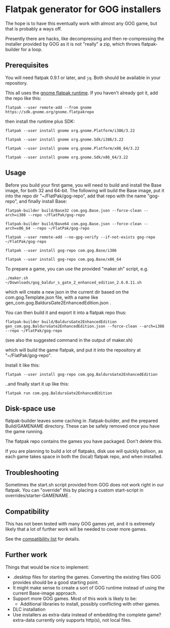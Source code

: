 # Flatpak generator for GOG installers
The hope is to have this eventually work with almost any GOG game, but that is probably a ways off.

Presently there are hacks, like decompressing and then re-compressing the installer provided by GOG as it is not "really" a zip, which throws flatpak-builder for a loop.

## Prerequisites
You will need flatpak 0.9.1 or later, and `jq`. Both should be available in your repository.

This all uses the [gnome flatpak runtime](http://flatpak.org/runtimes.html).
If you haven't already got it, add the repo like this:

`flatpak --user remote-add --from gnome https://sdk.gnome.org/gnome.flatpakrepo`

then install the runtime plus SDK:

`flatpak --user install gnome org.gnome.Platform/i386/3.22`

`flatpak --user install gnome org.gnome.Sdk/i386/3.22`

`flatpak --user install gnome org.gnome.Platform/x86_64/3.22`

`flatpak --user install gnome org.gnome.Sdk/x86_64/3.22`

## Usage
Before you build your first game, you will need to build and install the Base image, for both 32 and 64-bit.
The following will build the Base image, put it into the repo dir "~/FlatPak/gog-repo", add that repo with the name "gog-repo", and finally install Base:

`flatpak-builder build/Base32 com.gog.Base.json --force-clean --arch=i386 --repo ~/FlatPak/gog-repo`

`flatpak-builder build/Base64 com.gog.Base.json --force-clean --arch=x86_64 --repo ~/FlatPak/gog-repo`

`flatpak --user remote-add --no-gpg-verify --if-not-exists gog-repo ~/FlatPak/gog-repo`

`flatpak --user install gog-repo com.gog.Base/i386`

`flatpak --user install gog-repo com.gog.Base/x86_64`


To prepare a game, you can use the provided "maker.sh" script, e.g.

`./maker.sh ~/Downloads/gog_baldur_s_gate_2_enhanced_edition_2.6.0.11.sh`

which will create a new json in the current dir based on the com.gog.Template.json file, with a name like gen_com.gog.BaldursGate2EnhancedEdition.json .

You can then build it and export it into a flatpak repo thus:

`flatpak-builder build/BaldursGate2EnhancedEdition gen_com.gog.BaldursGate2EnhancedEdition.json --force-clean --arch=i386 --repo ~/FlatPak/gog-repo`

(see also the suggested command in the output of maker.sh)

which will build the game flatpak, and put it into the repository at "~/FlatPak/gog-repo".

Install it like this:

`flatpak --user install gog-repo com.gog.BaldursGate2EnhancedEdition`

..and finally start it up like this:

`flatpak run com.gog.BaldursGate2EnhancedEdition`

## Disk-space use
flatpak-builder leaves some caching in .flatpak-builder, and the prepared Build/GAMENAME directory. These can be safely removed once you have the game running.

The flatpak repo contains the games you have packaged. Don't delete this.

If you are planning to build a lot of flatpaks, disk use will quickly balloon, as each game takes space in both the (local) flatpak repo, and when installed.

## Troubleshooting
Sometimes the start.sh script provided from GOG does not work right in our flatpak.
You can "override" this by placing a custom start-script in overrides/starter-GAMENAME .

## Compatibility
This has not been tested with many GOG games yet, and it is extremely likely that a lot of further work will be needed to cover more games.

See the [compatibility list](https://github.com/kujeger/flatpak-gog/wiki/Compatibility) for details.

## Further work
Things that would be nice to implement:

* .desktop files for starting the games. Converting the existing files GOG provides should be a good starting point.
* It might make sense to create a sort of GOG runtime instead of using the current Base-image approach.
* Support more GOG games. Most of this work is likely to be:
  * Additional libraries to install, possibly conflicting with other games.
* DLC installation
* Use installers as extra-data instead of embedding the complete game? extra-data currently only supports http(s), not local files.
